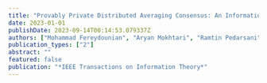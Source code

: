 ```yaml
---
title: "Provably Private Distributed Averaging Consensus: An Information-Theoretic Approach"
date: 2023-01-01
publishDate: 2023-09-14T00:14:53.079337Z
authors: ["Mohammad Fereydounian", "Aryan Mokhtari", "Ramtin Pedarsani", "Hamed Hassani"]
publication_types: ["2"]
abstract: ""
featured: false
publication: "*IEEE Transactions on Information Theory*"
---
```



